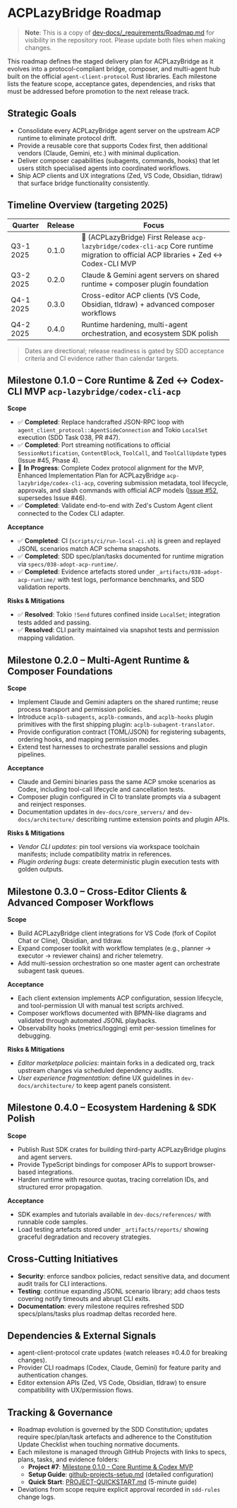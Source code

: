 # ACPLazyBridge Roadmap

> **Note**: This is a copy of [dev-docs/_requirements/Roadmap.md](dev-docs/_requirements/Roadmap.md) for visibility in the repository root. Please update both files when making changes.

This roadmap defines the staged delivery plan for ACPLazyBridge as it evolves into a protocol-compliant bridge, composer, and multi-agent hub built on the official `agent-client-protocol` Rust libraries. Each milestone lists the feature scope, acceptance gates, dependencies, and risks that must be addressed before promotion to the next release track.

## Strategic Goals

- Consolidate every ACPLazyBridge agent server on the upstream ACP runtime to eliminate protocol drift.
- Provide a reusable core that supports Codex first, then additional vendors (Claude, Gemini, etc.) with minimal duplication.
- Deliver composer capabilities (subagents, commands, hooks) that let users stitch specialised agents into coordinated workflows.
- Ship ACP clients and UX integrations (Zed, VS Code, Obsidian, tldraw) that surface bridge functionality consistently.

## Timeline Overview (targeting 2025)

| Quarter | Release | Focus |
| --- | --- | --- |
| Q3-1 2025 | 0.1.0 | 🚧 (ACPLazyBridge) First Release `acp-lazybridge/codex-cli-acp` Core runtime migration to official ACP libraries + Zed ↔ Codex-CLI MVP |
| Q3-2 2025 | 0.2.0 | Claude & Gemini agent servers on shared runtime + composer plugin foundation |
| Q4-1 2025 | 0.3.0 | Cross-editor ACP clients (VS Code, Obsidian, tldraw) + advanced composer workflows |
| Q4-2 2025 | 0.4.0 | Runtime hardening, multi-agent orchestration, and ecosystem SDK polish |

> Dates are directional; release readiness is gated by SDD acceptance criteria and CI evidence rather than calendar targets.

## Milestone 0.1.0 – Core Runtime & Zed ↔ Codex-CLI MVP `acp-lazybridge/codex-cli-acp`

**Scope**

- ✅ **Completed**: Replace handcrafted JSON-RPC loop with `agent_client_protocol::AgentSideConnection` and Tokio `LocalSet` execution (SDD Task 038, PR #47).
- ✅ **Completed**: Port streaming notifications to official `SessionNotification`, `ContentBlock`, `ToolCall`, and `ToolCallUpdate` types (Issue #45, Phase 4).
- 🔄 **In Progress**: Complete Codex protocol alignment for the MVP, Enhanced Implementation Plan for ACPLazyBridge `acp-lazybridge/codex-cli-acp`, covering submission metadata, tool lifecycle, approvals, and slash commands with official ACP models ([Issue #52](https://github.com/lwyBZss8924d/ACPLazyBridge/issues/52), supersedes Issue #46).
- ✅ **Completed**: Validate end-to-end with Zed's Custom Agent client connected to the Codex CLI adapter.

**Acceptance**

- ✅ **Completed**: CI (`scripts/ci/run-local-ci.sh`) is green and replayed JSONL scenarios match ACP schema snapshots.
- ✅ **Completed**: SDD spec/plan/tasks documented for runtime migration via `specs/038-adopt-acp-runtime/`.
- ✅ **Completed**: Evidence artefacts stored under `_artifacts/038-adopt-acp-runtime/` with test logs, performance benchmarks, and SDD validation reports.

**Risks & Mitigations**

- ✅ **Resolved**: Tokio `!Send` futures confined inside `LocalSet`; integration tests added and passing.
- ✅ **Resolved**: CLI parity maintained via snapshot tests and permission mapping validation.

## Milestone 0.2.0 – Multi-Agent Runtime & Composer Foundations

**Scope**

- Implement Claude and Gemini adapters on the shared runtime; reuse process transport and permission policies.
- Introduce `acplb-subagents`, `acplb-commands`, and `acplb-hooks` plugin primitives with the first shipping plugin: `acplb-subagent-translator`.
- Provide configuration contract (TOML/JSON) for registering subagents, ordering hooks, and mapping permission modes.
- Extend test harnesses to orchestrate parallel sessions and plugin pipelines.

**Acceptance**

- Claude and Gemini binaries pass the same ACP smoke scenarios as Codex, including tool-call lifecycle and cancellation tests.
- Composer plugin configured in CI to translate prompts via a subagent and reinject responses.
- Documentation updates in `dev-docs/core_servers/` and `dev-docs/architecture/` describing runtime extension points and plugin APIs.

**Risks & Mitigations**

- _Vendor CLI updates_: pin tool versions via workspace toolchain manifests; include compatibility matrix in references.
- _Plugin ordering bugs_: create deterministic plugin execution tests with golden outputs.

## Milestone 0.3.0 – Cross-Editor Clients & Advanced Composer Workflows

**Scope**

- Build ACPLazyBridge client integrations for VS Code (fork of Copilot Chat or Cline), Obsidian, and tldraw.
- Expand composer toolkit with workflow templates (e.g., planner → executor → reviewer chains) and richer telemetry.
- Add multi-session orchestration so one master agent can orchestrate subagent task queues.

**Acceptance**

- Each client extension implements ACP configuration, session lifecycle, and tool-permission UI with manual test scripts archived.
- Composer workflows documented with BPMN-like diagrams and validated through automated JSONL playbacks.
- Observability hooks (metrics/logging) emit per-session timelines for debugging.

**Risks & Mitigations**

- _Editor marketplace policies_: maintain forks in a dedicated org, track upstream changes via scheduled dependency audits.
- _User experience fragmentation_: define UX guidelines in `dev-docs/architecture/` to keep agent panels consistent.

## Milestone 0.4.0 – Ecosystem Hardening & SDK Polish

**Scope**

- Publish Rust SDK crates for building third-party ACPLazyBridge plugins and agent servers.
- Provide TypeScript bindings for composer APIs to support browser-based integrations.
- Harden runtime with resource quotas, tracing correlation IDs, and structured error propagation.

**Acceptance**

- SDK examples and tutorials available in `dev-docs/references/` with runnable code samples.
- Load testing artefacts stored under `_artifacts/reports/` showing graceful degradation and recovery strategies.

## Cross-Cutting Initiatives

- **Security**: enforce sandbox policies, redact sensitive data, and document audit trails for CLI interactions.
- **Testing**: continue expanding JSONL scenario library; add chaos tests covering notify timeouts and abrupt CLI exits.
- **Documentation**: every milestone requires refreshed SDD specs/plans/tasks plus roadmap deltas recorded here.

## Dependencies & External Signals

- agent-client-protocol crate updates (watch releases ≥0.4.0 for breaking changes).
- Provider CLI roadmaps (Codex, Claude, Gemini) for feature parity and authentication changes.
- Editor extension APIs (Zed, VS Code, Obsidian, tldraw) to ensure compatibility with UX/permission flows.

## Tracking & Governance

- Roadmap evolution is governed by the SDD Constitution; updates require spec/plan/task artefacts and adherence to the Constitution Update Checklist when touching normative documents.
- Each milestone is managed through GitHub Projects with links to specs, plans, tasks, and evidence folders:
    - **Project #7**: [Milestone 0.1.0 - Core Runtime & Codex MVP](https://github.com/users/lwyBZss8924d/projects/7)
    - **Setup Guide**: [github-projects-setup.md](./github-projects-setup.md) (detailed configuration)
    - **Quick Start**: [PROJECT-QUICKSTART.md](./PROJECT-QUICKSTART.md) (5-minute guide)
- Deviations from scope require explicit approval recorded in `sdd-rules` change logs.
